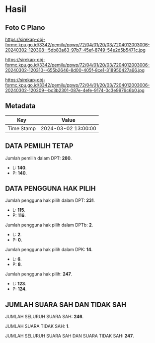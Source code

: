 # Hasil

## Foto C Plano

https://sirekap-obj-formc.kpu.go.id/3342/pemilu/ppwp/72/04/01/20/03/7204012003006-20240302-120308--5db83a63-97b7-45ef-8749-54e2d5b5471c.jpg

https://sirekap-obj-formc.kpu.go.id/3342/pemilu/ppwp/72/04/01/20/03/7204012003006-20240302-120310--655b2646-8d00-405f-8ce1-318950427a66.jpg

https://sirekap-obj-formc.kpu.go.id/3342/pemilu/ppwp/72/04/01/20/03/7204012003006-20240302-120309--bc3b2301-087e-4efe-9174-0c3e9976c6b0.jpg


## Metadata

| Key        | Value               |
| ---------- | ------------------- |
| Time Stamp | 2024-03-02 13:00:00 |


## DATA PEMILIH TETAP

Jumlah pemilih dalam DPT: **280**.
 * L: **140**.
 * P: **140**.

## DATA PENGGUNA HAK PILIH

Jumlah pengguna hak pilih dalam DPT: **231**.
 * L: **115**.
 * P: **116**.

Jumlah pengguna hak pilih dalam DPTb: **2**.
 * L: **2**.
 * P: **0**.

Jumlah pengguna hak pilih dalam DPK: **14**.
 * L: **6**.
 * P: **8**.

Jumlah pengguna hak pilih: **247**.
 * L: **123**.
 * P: **124**.

## JUMLAH SUARA SAH DAN TIDAK SAH

JUMLAH SELURUH SUARA SAH: **246**.

JUMLAH SUARA TIDAK SAH: **1**.

JUMLAH SELURUH SUARA SAH DAN SUARA TIDAK SAH: **247**.


